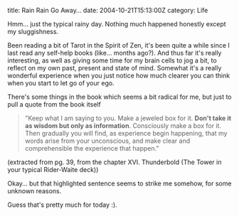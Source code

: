 title: Rain Rain Go Away…
date: 2004-10-21T15:13:00Z
category: Life

Hmm… just the typical rainy day. Nothing much happened honestly except my sluggishness.

Been reading a bit of Tarot in the Spirit of Zen, it's been quite a while since I last read any self-help books (like… months ago?). And thus far it's really interesting, as well as giving some time for my brain cells to jog a bit, to reflect on my own past, present and state of mind. Somewhat it's a really wonderful experience when you just notice how much clearer you can think when you start to let go of your ego.

There's some things in the book which seems a bit radical for me, but just to pull a quote from the book itself

> "Keep what I am saying to you. Make a jeweled box for it. **Don't take it as wisdom but only as information**. Consciously make a box for it. Then gradually you will find, as experience begin happening, that my words arise from your unconscious, and make clear and comprehensible the experience that happen."

(extracted from pg. 39, from the chapter XVI. Thunderbold (The Tower in your typical Rider-Waite deck))

Okay… but that highlighted sentence seems to strike me somehow, for some unknown reasons.

Guess that's pretty much for today :).
